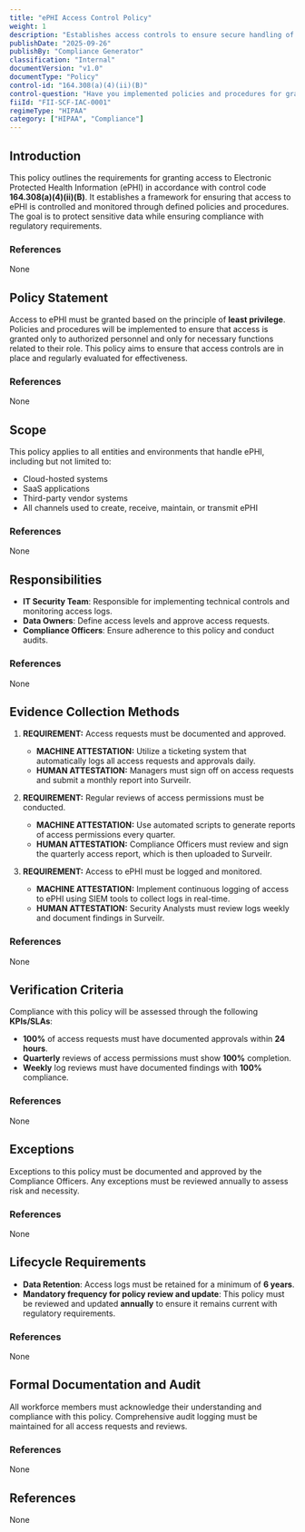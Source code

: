 ```yaml
---
title: "ePHI Access Control Policy"
weight: 1
description: "Establishes access controls to ensure secure handling of Electronic Protected Health Information (ePHI)."
publishDate: "2025-09-26"
publishBy: "Compliance Generator"
classification: "Internal"
documentVersion: "v1.0"
documentType: "Policy"
control-id: "164.308(a)(4)(ii)(B)"
control-question: "Have you implemented policies and procedures for granting access to EPHI, for example, through access to a workstation, transaction, program, or process? (A)"
fiiId: "FII-SCF-IAC-0001"
regimeType: "HIPAA"
category: ["HIPAA", "Compliance"]
---
```


## Introduction

This policy outlines the requirements for granting access to Electronic Protected Health Information (ePHI) in accordance with control code **164.308(a)(4)(ii)(B)**. It establishes a framework for ensuring that access to ePHI is controlled and monitored through defined policies and procedures. The goal is to protect sensitive data while ensuring compliance with regulatory requirements.

### References
None

## Policy Statement

Access to ePHI must be granted based on the principle of **least privilege**. Policies and procedures will be implemented to ensure that access is granted only to authorized personnel and only for necessary functions related to their role. This policy aims to ensure that access controls are in place and regularly evaluated for effectiveness.

### References
None

## Scope

This policy applies to all entities and environments that handle ePHI, including but not limited to:
- Cloud-hosted systems
- SaaS applications
- Third-party vendor systems
- All channels used to create, receive, maintain, or transmit ePHI

### References
None

## Responsibilities

- **IT Security Team**: Responsible for implementing technical controls and monitoring access logs.
- **Data Owners**: Define access levels and approve access requests.
- **Compliance Officers**: Ensure adherence to this policy and conduct audits.

### References
None

## Evidence Collection Methods

1. **REQUIREMENT:** Access requests must be documented and approved.
   - **MACHINE ATTESTATION:** Utilize a ticketing system that automatically logs all access requests and approvals daily.
   - **HUMAN ATTESTATION:** Managers must sign off on access requests and submit a monthly report into Surveilr.

2. **REQUIREMENT:** Regular reviews of access permissions must be conducted.
   - **MACHINE ATTESTATION:** Use automated scripts to generate reports of access permissions every quarter.
   - **HUMAN ATTESTATION:** Compliance Officers must review and sign the quarterly access report, which is then uploaded to Surveilr.

3. **REQUIREMENT:** Access to ePHI must be logged and monitored.
   - **MACHINE ATTESTATION:** Implement continuous logging of access to ePHI using SIEM tools to collect logs in real-time.
   - **HUMAN ATTESTATION:** Security Analysts must review logs weekly and document findings in Surveilr.

### References
None

## Verification Criteria

Compliance with this policy will be assessed through the following **KPIs/SLAs**:
- **100%** of access requests must have documented approvals within **24 hours**.
- **Quarterly** reviews of access permissions must show **100%** completion.
- **Weekly** log reviews must have documented findings with **100%** compliance.

### References
None

## Exceptions

Exceptions to this policy must be documented and approved by the Compliance Officers. Any exceptions must be reviewed annually to assess risk and necessity.

### References
None

## Lifecycle Requirements

- **Data Retention**: Access logs must be retained for a minimum of **6 years**.
- **Mandatory frequency for policy review and update**: This policy must be reviewed and updated **annually** to ensure it remains current with regulatory requirements.

### References
None

## Formal Documentation and Audit

All workforce members must acknowledge their understanding and compliance with this policy. Comprehensive audit logging must be maintained for all access requests and reviews.

### References
None

## References

None
